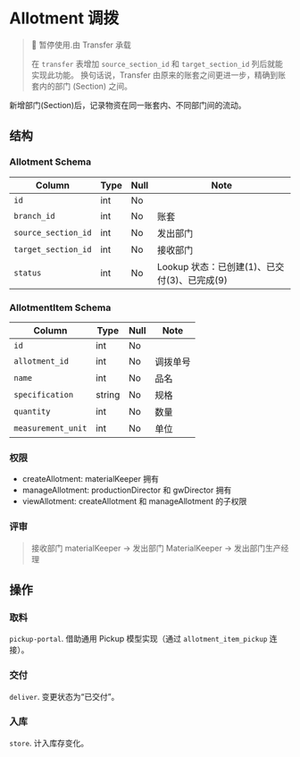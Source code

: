 # Allotment 调拨

> :bell: 暂停使用.由 Transfer 承载
>
> 在 `transfer` 表增加 `source_section_id` 和 `target_section_id` 列后就能实现此功能。
> 换句话说，Transfer 由原来的账套之间更进一步，精确到账套内的部门 (Section) 之间。

新增部门(Section)后，记录物资在同一账套内、不同部门间的流动。

结构
---------------------------------------------------------------------
### Allotment Schema
Column                              | Type      | Null | Note
------------------------------------|-----------|------|-------
`id`                                | int       | No   | 
`branch_id`                         | int       | No   | 账套
`source_section_id`                 | int       | No   | 发出部门
`target_section_id`                 | int       | No   | 接收部门
`status`                            | int       | No   | Lookup 状态：已创建(1)、已交付(3)、已完成(9)

### AllotmentItem Schema
Column                              | Type      | Null | Note
------------------------------------|-----------|------|-------
`id`                                | int       | No   | 
`allotment_id`                      | int       | No   | 调拨单号
`name`                              | int       | No   | 品名
`specification`                     | string    | No   | 规格
`quantity`                          | int       | No   | 数量
`measurement_unit`                  | int       | No   | 单位

### 权限
* createAllotment: materialKeeper 拥有
* manageAllotment: productionDirector 和 gwDirector 拥有
* viewAllotment: createAllotment 和 manageAllotment 的子权限

### 评审
> 接收部门 materialKeeper → 发出部门 MaterialKeeper → 发出部门生产经理

操作
---------------------------------------------------------------------
### 取料
`pickup-portal`. 借助通用 Pickup 模型实现（通过 `allotment_item_pickup` 连接）。
### 交付
`deliver`. 变更状态为“已交付”。
### 入库
`store`. 计入库存变化。
